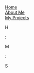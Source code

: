 <html>
<head>
 <style>
  ul {
   list-style-type: none;
   padding: 0;
  }
  
  body{
   font-family: Heebo;
  }
  
  li a {
   text-align: center;
   text-decoration: none;
   display: inline-block;
   margin-right: 10px;
   width: 120px;
   background-color: #808080;
   color: #FFFFFF;
   border: 2px solid #FFFFFF;
  }
  
  li a:hover {
   text-decoration: none;
   background-color: #FFFFFF;
   color: #808080;
  }
  
 .video {
   position: absolute;
   top: 300px;
   left: 400px;
   width: 500px;
   height: 300px;
  }
  
 h1{
   text-decoration: none;
   font-size: 32px;
   text-align: center;
   color: white;
  }

 .scale-in-ver-top {
	 -webkit-animation: scale-in-ver-top 0.5s  cubic-bezier(0.250, 0.460, 0.450, 0.940) both;
	         animation: scale-in-ver-top 0.5s  cubic-bezier(0.250, 0.460, 0.450, 0.940) both;
 }
/* ----------------------------------------------
 * Generated by Animista on 2024-2-3 21:12:17
 * Licensed under FreeBSD License.
 * See http://animista.net/license for more info. 
 * w: http://animista.net, t: @cssanimista
 * ---------------------------------------------- */

/**
 * ----------------------------------------
 * animation scale-in-ver-top
 * ----------------------------------------
 */
@-webkit-keyframes scale-in-ver-top {
  0% {
    -webkit-transform: scaleY(0);
            transform: scaleY(0);
    -webkit-transform-origin: 100% 0%;
            transform-origin: 100% 0%;
    opacity: 1;
  }
  100% {
    -webkit-transform: scaleY(1);
            transform: scaleY(1);
    -webkit-transform-origin: 100% 0%;
            transform-origin: 100% 0%;
    opacity: 1;
  }
}
@keyframes scale-in-ver-top {
  0% {
    -webkit-transform: scaleY(0);
            transform: scaleY(0);
    -webkit-transform-origin: 100% 0%;
            transform-origin: 100% 0%;
    opacity: 1;
  }
  100% {
    -webkit-transform: scaleY(1);
            transform: scaleY(1);
    -webkit-transform-origin: 100% 0%;
            transform-origin: 100% 0%;
    opacity: 1;
  }
}
@import url('https://fonts.googleapis.com/css2?family=Heebo:wght@100&display=swap');

.ClockBox{
        width: 120px;
        height: 120px;
        text-align: center;
        vertical-align: middle;
        line-height: 50px;
        margin: 3px;
        border: 4px solid black;
        padding: 5px;
        font-size: 50px;
        position: relative;
        left: 25%;
}
.ColonBreak{
        width: 100px;
        height: 100px;
        text-align: center;
        padding: 3px;
        align-items: center;
        font-size: 45px;
        font-weight: bold;
        position: relative;
        left: 25%;
}
.Container{
        width: 100%;
        height: 200px;
        display: flex;
        justify-content:flex-start;
        overflow: hidden;
            
}
.Label{
        font-size: 25px;
        font-weight: bold;
        text-align: center;
        vertical-align: middle;
        line-height: 10px;
}
 </style>
 
<link rel="shortcut icon" type="image/x-icon" href="favicon.ico">
</head>
<body>

<ul class="scale-in-ver-top">
 <li><a href="#home">Home</a></li>
 <li><a href="#about">About Me</a></li>
 <li><a href="#projects">My Projects</a></li>
</ul>

<body>
    <div class="Container">
        <div class="ClockBox">
            <p class="Label">H</p>
            <p id="hours"></p>
        </div>
        <div class="ColonBreak">
            <p>:</p>
        </div>
        <div class="ClockBox">
            <p class="Label">M</p>
            <p id="minute"></p>
        </div>
        <div class="ColonBreak">
            <p>:</p>
        </div>
        <div class="ClockBox">
            <p class="Label">S</p>
            <p id="second"></p>
        </div>
        <div class="ColonBreak">
            <p id="AMorPM"></p>
        </div>
    </div>
</body>
<script>
    function updateDateTime(){
        let now = new Date();
        let hours = now.getHours().toLocaleString();
        let minutes = now.getMinutes().toLocaleString();
        let seconds = now.getSeconds().toLocaleString();

        hours = hours < 10 ? "0" + hours : hours;
        minutes = minutes < 10 ? "0" + minutes : minutes;
        seconds = seconds < 10 ? "0" + seconds : seconds;

        let d;
        d = hours < 12 ? "AM" : "PM"; //if hours is smaller than 12, than its value will be AM else its value will be pm
        hours = hours > 12 ? hours - 12 : hours; //if hours value is greater than 12 than 12 will subtracted ( by doing this we will get value till 12 not 13,14 or 24 )
        hours = hours == 0 ? (hours = 12) : hours; // if hours value is  0 than it value will be 12

        let time = hours + ":" + minutes + ":"  + seconds;

        let currentDateTime = time.toLocaleString();

        document.querySelector('#hours').textContent = hours;
        document.querySelector('#minute').textContent = minutes;
        document.querySelector('#second').textContent = seconds;
        document.querySelector('#AMorPM').textContent = d;
    }

    setInterval(updateDateTime, 1000)
</script> 
